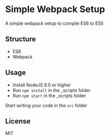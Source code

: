 # Simple Webpack Setup

A simple webpack setup to compile ES6 to ES5

## Structure
- ES6
- Webpack

## Usage
- Install NodeJS 8.0 or higher
- Run `npm install` in the _scripts folder
- Run `npm start` in the _scripts folder

Start writing your code in the `src` folder

## License

MIT
